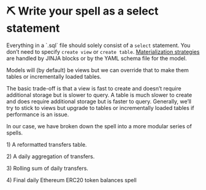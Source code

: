 # ⛏ Write your spell as a select statement

Everything in a \`.sql\` file should solely consist of a `select` statement. You don’t need to specify `create view` or `create table`. [Materialization strategies](https://docs.getdbt.com/docs/building-a-dbt-project/building-models/materializations) are handled by JINJA blocks or by the YAML schema file for the model.

Models will (by default) be views but we can override that to make them tables or incrementally loaded tables.

The basic trade-off is that a view is fast to create and doesn’t require additional storage but is slower to query. A table is much slower to create and does require additional storage but is faster to query. Generally, we’ll try to stick to views but upgrade to tables or incrementally loaded tables if performance is an issue.

In our case, we have broken down the spell into a more modular series of spells.

1\) A reformatted transfers table.

2\) A daily aggregation of transfers.

3\) Rolling sum of daily transfers.

4\) Final daily Ethereum ERC20 token balances spell
